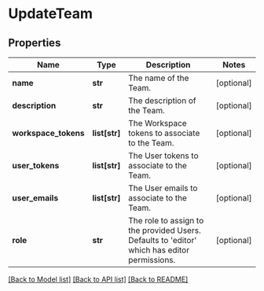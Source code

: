 # UpdateTeam

## Properties
Name | Type | Description | Notes
------------ | ------------- | ------------- | -------------
**name** | **str** | The name of the Team. | [optional] 
**description** | **str** | The description of the Team. | [optional] 
**workspace_tokens** | **list[str]** | The Workspace tokens to associate to the Team. | [optional] 
**user_tokens** | **list[str]** | The User tokens to associate to the Team. | [optional] 
**user_emails** | **list[str]** | The User emails to associate to the Team. | [optional] 
**role** | **str** | The role to assign to the provided Users. Defaults to &#39;editor&#39; which has editor permissions. | [optional] 

[[Back to Model list]](../README.md#documentation-for-models) [[Back to API list]](../README.md#documentation-for-api-endpoints) [[Back to README]](../README.md)


